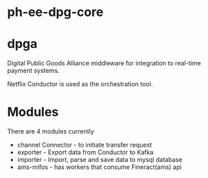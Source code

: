 # ph-ee-dpg-core
# dpga
Digital Public Goods Alliance middleware for integration to real-time payment systems.

Netflix Conductor is used as the orchestration tool.

# Modules

There are 4 modules currently
- channel Connector - to initiate transfer request
- exporter - Export data from Conductor to Kafka
- importer - Import, parse and save data to mysql database
- ams-mifos - has workers that consume Fineract(ams) api